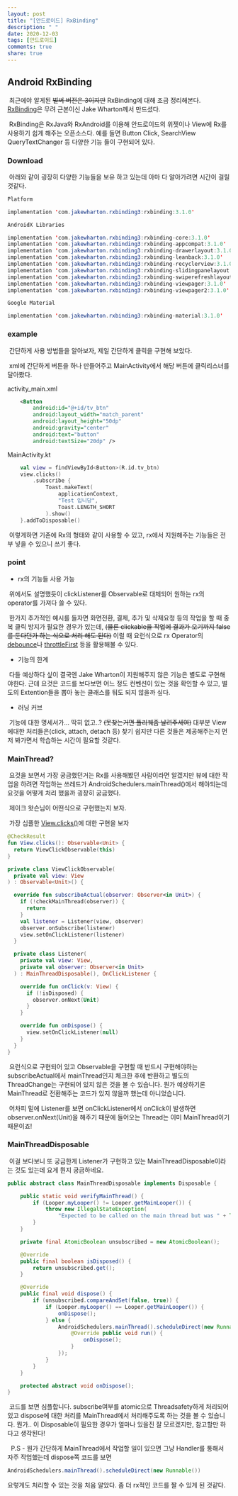 ```yaml
---
layout: post
title: "[안드로이드] RxBinding"
description: " "
date: 2020-12-03
tags: [안드로이드]
comments: true
share: true
---
```


## Android RxBinding

&nbsp;최근에야 알게된 ~~벌써 버전은 3이지만~~ RxBinding에 대해 조금 정리해본다. [RxBinding](https://github.com/JakeWharton/RxBinding)은 무려 근본이신 Jake Wharton께서 만드셨다. 

&nbsp;RxBinding은 RxJava와 RxAndroid를 이용해 안드로이드의 위젯이나 View에 Rx를 사용하기 쉽게 해주는 오픈소스다. 예를 들면 Button Click, SearchView QueryTextChanger 등 다양한 기능 들이 구현되어 있다.


### Download

&nbsp;아래와 같이 굉장히 다양한 기능들을 보유 하고 있는데 아마 다 알아가려면 시간이 걸릴 것같다.

```java
Platform

implementation 'com.jakewharton.rxbinding3:rxbinding:3.1.0'

AndroidX Libraries

implementation 'com.jakewharton.rxbinding3:rxbinding-core:3.1.0'
implementation 'com.jakewharton.rxbinding3:rxbinding-appcompat:3.1.0'
implementation 'com.jakewharton.rxbinding3:rxbinding-drawerlayout:3.1.0'
implementation 'com.jakewharton.rxbinding3:rxbinding-leanback:3.1.0'
implementation 'com.jakewharton.rxbinding3:rxbinding-recyclerview:3.1.0'
implementation 'com.jakewharton.rxbinding3:rxbinding-slidingpanelayout:3.1.0'
implementation 'com.jakewharton.rxbinding3:rxbinding-swiperefreshlayout:3.1.0'
implementation 'com.jakewharton.rxbinding3:rxbinding-viewpager:3.1.0'
implementation 'com.jakewharton.rxbinding3:rxbinding-viewpager2:3.1.0'

Google Material

implementation 'com.jakewharton.rxbinding3:rxbinding-material:3.1.0'
```

### example

&nbsp;간단하게 사용 방법들을 알아보자, 제일 간단하게 클릭을 구현해 보았다.

&nbsp;xml에 간단하게 버튼을 하나 만들어주고 MainActivity에서 해당 버튼에 클릭리스너를 달아봤다.

activity_main.xml

```XML
    <Button
        android:id="@+id/tv_btn"
        android:layout_width="match_parent"
        android:layout_height="50dp"
        android:gravity="center"
        android:text="button"
        android:textSize="20dp" />
```

MainActivity.kt

```kotlin
    val view = findViewById<Button>(R.id.tv_btn)
    view.clicks()
        .subscribe {
            Toast.makeText(
                applicationContext,
                "Test 입니당",
                Toast.LENGTH_SHORT
            ).show()
    }.addToDisposable()

```

&nbsp;이렇게하면 기존에 Rx의 형태와 같이 사용할 수 있고, rx에서 지원해주는 기능들은 전부 넣을 수 있으니 쓰기 좋다.

### point

* rx의 기능들 사용 가능

&nbsp;위에서도 설명했듯이 clickListener를 Observable로 대체되어 원하는 rx의 operator를 가져다 쓸 수 있다.

&nbsp;한가지 추가적인 예시를 들자면 화면전환, 결제, 추가 및 삭제요청 등의 작업을 할 때 중복 클릭 방지가 필요한 경우가 있는데, ~~(물론 clickable을 작업에 결과가 오기까지 false를 둔다던가 하는 식으로 처리 해도 된다)~~ 이럴 때 요런식으로 rx Operator의 [debounce](https://github.com/sk392/TIL/blob/master/rx/Oper%20-%20debounce.md)나 [throttleFirst](https://github.com/sk392/TIL/blob/master/rx/Oper%20-%20ThrottleFirst.md) 등을 활용해볼 수 있다.

* 기능의 한계

&nbsp;다들 예상하다 싶이 결국엔 Jake Wharton이 지원해주지 않은 기능은 별도로 구현해야한다. 근데 요것은 코드를 보다보면 어느 정도 컨벤션이 있는 것을 확인할 수 있고, 별도의 Extention들을 뽑아 놓는 클래스를 둬도 되지 않을까 싶다. 

* 러닝 커브

&nbsp;기능에 대한 명세서가... 딱히 없고..? ~~(못찾는거면 풀리퀘좀 날려주세여)~~
대부분 View에대한 처리들은(click, attach, detach 등) 찾기 쉽지만 다른 것들은 제공해주는지 먼저 봐가면서 학습하는 시간이 필요할 것같다.

### MainThread?

&nbsp;요것을 보면서 가장 궁금했던거는 Rx를 사용해봤던 사람이라면 알겠지만 뷰에 대한 작업을 하려면 작업하는 쓰레드가 AndroidSchedulers.mainThread()에서 해야되는데 요것을 어떻게 처리 했을까 굉장히 궁금했다.

&nbsp;제이크 왓슨님이 어떤식으로 구현했는지 보자.

&nbsp;가장 심플한 [View.clicks()](https://github.com/JakeWharton/RxBinding/blob/master/rxbinding/src/main/java/com/jakewharton/rxbinding3/view/ViewClickObservable.kt)에 대한 구현을 보자

```kotlin
@CheckResult
fun View.clicks(): Observable<Unit> {
  return ViewClickObservable(this)
}

private class ViewClickObservable(
  private val view: View
) : Observable<Unit>() {

  override fun subscribeActual(observer: Observer<in Unit>) {
    if (!checkMainThread(observer)) {
      return
    }
    val listener = Listener(view, observer)
    observer.onSubscribe(listener)
    view.setOnClickListener(listener)
  }

  private class Listener(
    private val view: View,
    private val observer: Observer<in Unit>
  ) : MainThreadDisposable(), OnClickListener {

    override fun onClick(v: View) {
      if (!isDisposed) {
        observer.onNext(Unit)
      }
    }

    override fun onDispose() {
      view.setOnClickListener(null)
    }
  }
}
```

&nbsp;요런식으로 구현되어 있고 Observable을 구현할 때 반드시 구현해야하는 subscribeActual에서 mainThread인지 체크한 후에 반환하고 별도의 ThreadChange는 구현되어 있지 않은 것을 볼 수 있습니다. 뭔가 예상하기론 MainThread로 전환해주는 코드가 있지 않을까 했는데 아니었습니다.

&nbsp;어차피 밑에 Listener를 보면 onClickListener에서 onClick이 발생하면 observer.onNext(Unit)을 해주기 때문에 들어오는 Thread는 이미 MainThread이기 때문이죠!


### MainThreadDisposable

&nbsp;이걸 보다보니 또 궁금한게 Listener가 구현하고 있는 MainThreadDisposable이라는 것도 있는데 요게 뭔지 궁금하네요.

```java
public abstract class MainThreadDisposable implements Disposable {

    public static void verifyMainThread() {
        if (Looper.myLooper() != Looper.getMainLooper()) {
            throw new IllegalStateException(
                "Expected to be called on the main thread but was " + Thread.currentThread().getName());
        }
    }

    private final AtomicBoolean unsubscribed = new AtomicBoolean();

    @Override
    public final boolean isDisposed() {
        return unsubscribed.get();
    }

    @Override
    public final void dispose() {
        if (unsubscribed.compareAndSet(false, true)) {
            if (Looper.myLooper() == Looper.getMainLooper()) {
                onDispose();
            } else {
                AndroidSchedulers.mainThread().scheduleDirect(new Runnable() {
                    @Override public void run() {
                        onDispose();
                    }
                });
            }
        }
    }

    protected abstract void onDispose();
}

```

&nbsp;코드를 보면 심플합니다. subscribe여부를 atomic으로 Threadsafety하게 처리되어 있고 dispose에 대한 처리를 MainThread에서 처리해주도록 하는 것을 볼 수 있습니다. 뭔가.. 이 Disposable이 필요한 경우가 얼마나 있을진 잘 모르겠지만, 참고할만 하다고 생각된다!

&nbsp; P.S - 뭔가 간단하게 MainThread에서 작업할 일이 있으면 그냥 Handler를 통해서 자주 작업했는데 dispose쪽 코드를 보면 

```java
AndroidSchedulers.mainThread().scheduleDirect(new Runnable())
```

요렇게도 처리할 수 있는 것을 처음 알았다. 좀 더 rx적인 코드를 짤 수 있게 된 것같다.